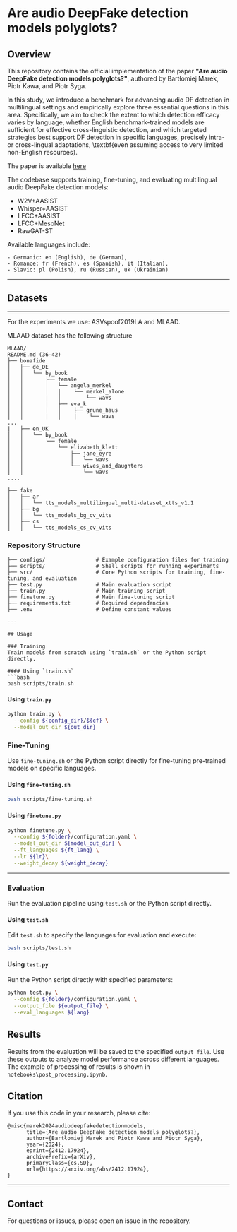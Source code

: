 # Are audio DeepFake detection models polyglots?

## Overview

This repository contains the official implementation of the paper **"Are audio DeepFake detection models polyglots?"**, authored by Bartłomiej Marek, Piotr Kawa, and Piotr Syga. 


In this study, we introduce a benchmark for advancing audio DF detection in multilingual settings and empirically explore three essential questions in this area.  Specifically, we aim to check the extent to which detection efficacy varies by language, whether English benchmark-trained models are sufficient for effective cross-linguistic detection, and which targeted strategies best support DF detection in specific languages, precisely intra- or cross-lingual adaptations, \textbf{even assuming access to very limited non-English resources}.

The paper is available [here](https://arxiv.org/abs/2412.17924)

The codebase supports training, fine-tuning, and evaluating multilingual audio DeepFake detection models:

- W2V+AASIST
- Whisper+AASIST
- LFCC+AASIST
- LFCC+MesoNet
- RawGAT-ST

Available languages include:

```
- Germanic: en (English), de (German),  
- Romance: fr (French), es (Spanish), it (Italian),  
- Slavic: pl (Polish), ru (Russian), uk (Ukrainian) 
```

---
## Datasets
---
For the experiments we use: ASVspoof2019LA and MLAAD. 

MLAAD dataset has the following structure
```
MLAAD/
README.md (36-42)
├── bonafide
│   ├── de_DE
│   │   └── by_book
│   │       ├── female
│   │       │   └── angela_merkel
│   │       │   │    └── merkel_alone
│   │       |   │        └── wavs
│   │       |   ├── eva_k
│   │       │   │    ├── grune_haus
│   │       |   │    |    └── wavs
...
|   ├── en_UK
│   │   └── by_book
│   │       └── female
│   │           └── elizabeth_klett
│   │               ├── jane_eyre
│   │               │   └── wavs
│   │               └── wives_and_daughters
│   │                   └── wavs
....

├── fake
│   ├── ar
│   │   └── tts_models_multilingual_multi-dataset_xtts_v1.1
│   ├── bg
│   │   └── tts_models_bg_cv_vits
│   ├── cs
│   │   └── tts_models_cs_cv_vits
```

### Repository Structure

```
├── configs/                # Example configuration files for training
├── scripts/                # Shell scripts for running experiments
├── src/                    # Core Python scripts for training, fine-tuning, and evaluation
├── test.py                 # Main evaluation script
├── train.py                # Main training script
├── finetune.py             # Main fine-tuning script
├── requirements.txt        # Required dependencies
├── .env                    # Define constant values 

---

## Usage

### Training
Train models from scratch using `train.sh` or the Python script directly.

#### Using `train.sh`
```bash
bash scripts/train.sh
```

#### Using `train.py`

```bash
python train.py \
  --config ${config_dir}/${cf} \
  --model_out_dir ${out_dir}
```

### Fine-Tuning

Use `fine-tuning.sh` or the Python script directly for fine-tuning pre-trained models on specific languages.

#### Using `fine-tuning.sh`

```bash
bash scripts/fine-tuning.sh
```

#### Using `finetune.py`

```bash
python finetune.py \
  --config ${folder}/configuration.yaml \
  --model_out_dir ${model_out_dir} \
  --ft_languages ${ft_lang} \
  --lr ${lr}\
  --weight_decay ${weight_decay}
```

---

### Evaluation

Run the evaluation pipeline using `test.sh` or the Python script directly.

#### Using `test.sh`

Edit `test.sh` to specify the languages for evaluation and execute:

```bash
bash scripts/test.sh
```

#### Using `test.py`

Run the Python script directly with specified parameters:

```bash
python test.py \
  --config ${folder}/configuration.yaml \
  --output_file ${output_file} \
  --eval_languages ${lang}
```

## Results

Results from the evaluation will be saved to the specified `output_file`. Use these outputs to analyze model performance across different languages.
The example of processing of results is shown in `notebooks\post_processing.ipynb`. 


## Citation

If you use this code in your research, please cite:

```
@misc{marek2024audiodeepfakedetectionmodels,
      title={Are audio DeepFake detection models polyglots?}, 
      author={Bartłomiej Marek and Piotr Kawa and Piotr Syga},
      year={2024},
      eprint={2412.17924},
      archivePrefix={arXiv},
      primaryClass={cs.SD},
      url={https://arxiv.org/abs/2412.17924}, 
}
```

---

## Contact

For questions or issues, please open an issue in the repository.
